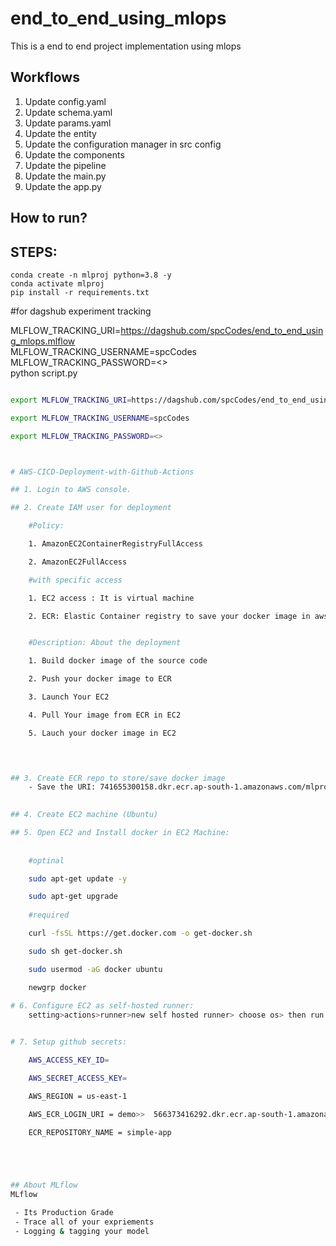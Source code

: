 # end_to_end_using_mlops
This is a end to end project implementation using mlops


## Workflows

1. Update config.yaml
2. Update schema.yaml
3. Update params.yaml
4. Update the entity
5. Update the configuration manager in src config
6. Update the components
7. Update the pipeline 
8. Update the main.py
9. Update the app.py

## How to run?
## STEPS:
```
conda create -n mlproj python=3.8 -y 
conda activate mlproj
pip install -r requirements.txt
```

#for dagshub experiment tracking

MLFLOW_TRACKING_URI=https://dagshub.com/spcCodes/end_to_end_using_mlops.mlflow \
MLFLOW_TRACKING_USERNAME=spcCodes \
MLFLOW_TRACKING_PASSWORD=<> \
python script.py


```bash

export MLFLOW_TRACKING_URI=https://dagshub.com/spcCodes/end_to_end_using_mlops.mlflow

export MLFLOW_TRACKING_USERNAME=spcCodes 

export MLFLOW_TRACKING_PASSWORD=<>



# AWS-CICD-Deployment-with-Github-Actions

## 1. Login to AWS console.

## 2. Create IAM user for deployment

	#Policy:

	1. AmazonEC2ContainerRegistryFullAccess

	2. AmazonEC2FullAccess

	#with specific access

	1. EC2 access : It is virtual machine

	2. ECR: Elastic Container registry to save your docker image in aws


	#Description: About the deployment

	1. Build docker image of the source code

	2. Push your docker image to ECR

	3. Launch Your EC2 

	4. Pull Your image from ECR in EC2

	5. Lauch your docker image in EC2



	
## 3. Create ECR repo to store/save docker image
    - Save the URI: 741655300158.dkr.ecr.ap-south-1.amazonaws.com/mlproj

	
## 4. Create EC2 machine (Ubuntu) 

## 5. Open EC2 and Install docker in EC2 Machine:
	
	
	#optinal

	sudo apt-get update -y

	sudo apt-get upgrade
	
	#required

	curl -fsSL https://get.docker.com -o get-docker.sh

	sudo sh get-docker.sh

	sudo usermod -aG docker ubuntu

	newgrp docker
	
# 6. Configure EC2 as self-hosted runner:
    setting>actions>runner>new self hosted runner> choose os> then run command one by one


# 7. Setup github secrets:

    AWS_ACCESS_KEY_ID=

    AWS_SECRET_ACCESS_KEY=

    AWS_REGION = us-east-1

    AWS_ECR_LOGIN_URI = demo>>  566373416292.dkr.ecr.ap-south-1.amazonaws.com

    ECR_REPOSITORY_NAME = simple-app





## About MLflow 
MLflow

 - Its Production Grade
 - Trace all of your expriements
 - Logging & tagging your model
